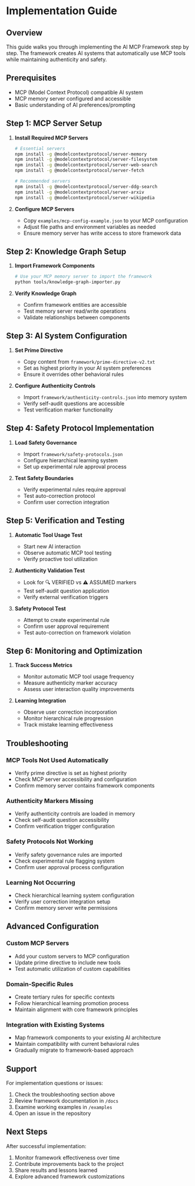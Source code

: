 # Implementation Guide

## Overview

This guide walks you through implementing the AI MCP Framework step by step. The framework creates AI systems that automatically use MCP tools while maintaining authenticity and safety.

## Prerequisites

- MCP (Model Context Protocol) compatible AI system
- MCP memory server configured and accessible
- Basic understanding of AI preferences/prompting

## Step 1: MCP Server Setup

1. **Install Required MCP Servers**
   ```bash
   # Essential servers
   npm install -g @modelcontextprotocol/server-memory
   npm install -g @modelcontextprotocol/server-filesystem  
   npm install -g @modelcontextprotocol/server-web-search
   npm install -g @modelcontextprotocol/server-fetch
   
   # Recommended servers
   npm install -g @modelcontextprotocol/server-ddg-search
   npm install -g @modelcontextprotocol/server-arxiv
   npm install -g @modelcontextprotocol/server-wikipedia
   ```

2. **Configure MCP Servers**
   - Copy `examples/mcp-config-example.json` to your MCP configuration
   - Adjust file paths and environment variables as needed
   - Ensure memory server has write access to store framework data

## Step 2: Knowledge Graph Setup

1. **Import Framework Components**
   ```bash
   # Use your MCP memory server to import the framework
   python tools/knowledge-graph-importer.py
   ```

2. **Verify Knowledge Graph**
   - Confirm framework entities are accessible
   - Test memory server read/write operations
   - Validate relationships between components

## Step 3: AI System Configuration

1. **Set Prime Directive**
   - Copy content from `framework/prime-directive-v2.txt`
   - Set as highest priority in your AI system preferences
   - Ensure it overrides other behavioral rules

2. **Configure Authenticity Controls**
   - Import `framework/authenticity-controls.json` into memory system
   - Verify self-audit questions are accessible
   - Test verification marker functionality

## Step 4: Safety Protocol Implementation

1. **Load Safety Governance**
   - Import `framework/safety-protocols.json`
   - Configure hierarchical learning system
   - Set up experimental rule approval process

2. **Test Safety Boundaries**
   - Verify experimental rules require approval
   - Test auto-correction protocol
   - Confirm user correction integration

## Step 5: Verification and Testing

1. **Automatic Tool Usage Test**
   - Start new AI interaction
   - Observe automatic MCP tool testing
   - Verify proactive tool utilization

2. **Authenticity Validation Test**
   - Look for 🔍 VERIFIED vs ⚠️ ASSUMED markers
   - Test self-audit question application
   - Verify external verification triggers

3. **Safety Protocol Test**
   - Attempt to create experimental rule
   - Confirm user approval requirement
   - Test auto-correction on framework violation

## Step 6: Monitoring and Optimization

1. **Track Success Metrics**
   - Monitor automatic MCP tool usage frequency
   - Measure authenticity marker accuracy
   - Assess user interaction quality improvements

2. **Learning Integration**
   - Observe user correction incorporation
   - Monitor hierarchical rule progression
   - Track mistake learning effectiveness

## Troubleshooting

### MCP Tools Not Used Automatically
- Verify prime directive is set as highest priority
- Check MCP server accessibility and configuration
- Confirm memory server contains framework components

### Authenticity Markers Missing
- Verify authenticity controls are loaded in memory
- Check self-audit question accessibility
- Confirm verification trigger configuration

### Safety Protocols Not Working
- Verify safety governance rules are imported
- Check experimental rule flagging system
- Confirm user approval process configuration

### Learning Not Occurring
- Check hierarchical learning system configuration
- Verify user correction integration setup
- Confirm memory server write permissions

## Advanced Configuration

### Custom MCP Servers
- Add your custom servers to MCP configuration
- Update prime directive to include new tools
- Test automatic utilization of custom capabilities

### Domain-Specific Rules
- Create tertiary rules for specific contexts
- Follow hierarchical learning promotion process
- Maintain alignment with core framework principles

### Integration with Existing Systems
- Map framework components to your existing AI architecture
- Maintain compatibility with current behavioral rules
- Gradually migrate to framework-based approach

## Support

For implementation questions or issues:
1. Check the troubleshooting section above
2. Review framework documentation in `/docs`
3. Examine working examples in `/examples`
4. Open an issue in the repository

## Next Steps

After successful implementation:
1. Monitor framework effectiveness over time
2. Contribute improvements back to the project
3. Share results and lessons learned
4. Explore advanced framework customizations